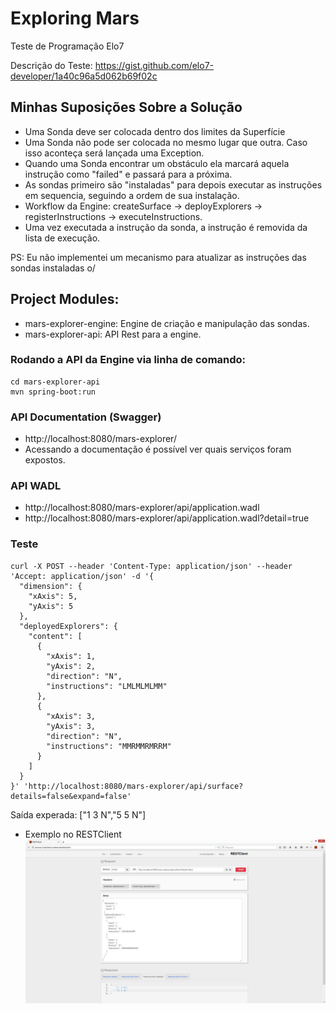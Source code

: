 # Exploring Mars
Teste de Programação Elo7

Descrição do Teste:
https://gist.github.com/elo7-developer/1a40c96a5d062b69f02c

## Minhas Suposições Sobre a Solução
 - Uma Sonda deve ser colocada dentro dos limites da Superfície
 - Uma Sonda não pode ser colocada no mesmo lugar que outra. Caso isso aconteça será lançada uma Exception.
 - Quando uma Sonda encontrar um obstáculo ela marcará aquela instrução como "failed" e passará para a próxima.
 - As sondas primeiro são "instaladas" para depois executar as instruções em sequencia, seguindo a ordem de sua instalação.
 - Workflow da Engine:  createSurface -> deployExplorers -> registerInstructions -> executeInstructions.
 - Uma vez executada a instrução da sonda, a instrução é removida da lista de execução.

 PS: Eu não implementei um mecanismo para atualizar as instruções das sondas instaladas o/
 

## Project Modules:
 - mars-explorer-engine: Engine de criação e manipulação das sondas.
 - mars-explorer-api: API Rest para a engine.
 
### Rodando a API da Engine via linha de comando:
```
cd mars-explorer-api
mvn spring-boot:run
```

### API Documentation (Swagger)
 - http://localhost:8080/mars-explorer/
 - Acessando a documentação é possível ver quais serviços foram expostos.

### API WADL
 - http://localhost:8080/mars-explorer/api/application.wadl
 - http://localhost:8080/mars-explorer/api/application.wadl?detail=true

### Teste
```
curl -X POST --header 'Content-Type: application/json' --header 'Accept: application/json' -d '{
  "dimension": {
    "xAxis": 5,
    "yAxis": 5
  },
  "deployedExplorers": {
    "content": [
      {
        "xAxis": 1,
        "yAxis": 2,
        "direction": "N",
        "instructions": "LMLMLMLMM"
      },
      {
        "xAxis": 3,
        "yAxis": 3,
        "direction": "N",
        "instructions": "MMRMMRMRRM"
      }
    ]
  }
}' 'http://localhost:8080/mars-explorer/api/surface?details=false&expand=false'
```
Saída experada:
["1 3 N","5 5 N"]

- Exemplo no RESTClient
![alt tag](https://github.com/pedrotoliveira/elo7-exploring-mars/blob/master/docs/exemplo-saida-restclient.png)